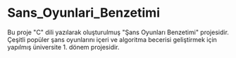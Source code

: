 # Sans_Oyunlari_Benzetimi
 Bu proje "C" dili yazılarak oluşturulmuş "Şans Oyunları Benzetimi" projesidir. Çeşitli popüler şans oyunlarını içeri ve algoritma becerisi geliştirmek için yapılmış üniversite 1. dönem projesidir.
